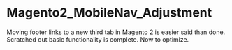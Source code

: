 # Magento2_MobileNav_Adjustment
Moving footer links to a new third tab in Magento 2 is easier said than done. Scratched out basic functionality is complete. Now to optimize.
